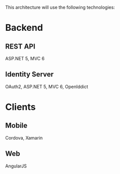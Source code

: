 This architecture will use the following technologies:

# Backend

## REST API
ASP.NET 5, MVC 6

## Identity Server
OAuth2, ASP.NET 5, MVC 6, OpenIddict

# Clients

## Mobile
Cordova, Xamarin

## Web
AngularJS